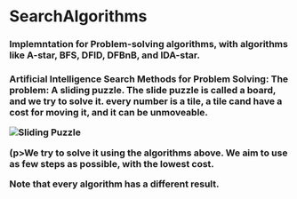 # SearchAlgorithms
<h3>Implemntation for Problem-solving algorithms, with algorithms like A-star, BFS, DFID, DFBnB, and IDA-star.<h3>

<p>Artificial Intelligence Search Methods for Problem Solving:
The problem:
A sliding puzzle. The slide puzzle is called a board, and we try to solve it.
every number is a tile, a tile cand have a cost for moving it, and it can be unmoveable.</p>

<img src="https://upload.wikimedia.org/wikipedia/commons/4/48/15-Puzzle.jpg" alt="Sliding Puzzle" style="width:auto;">

(p>We try to solve it using the algorithms above. We aim to use as few steps as possible, with the lowest cost.</p>

<p>Note that every algorithm has a different result.</p>
